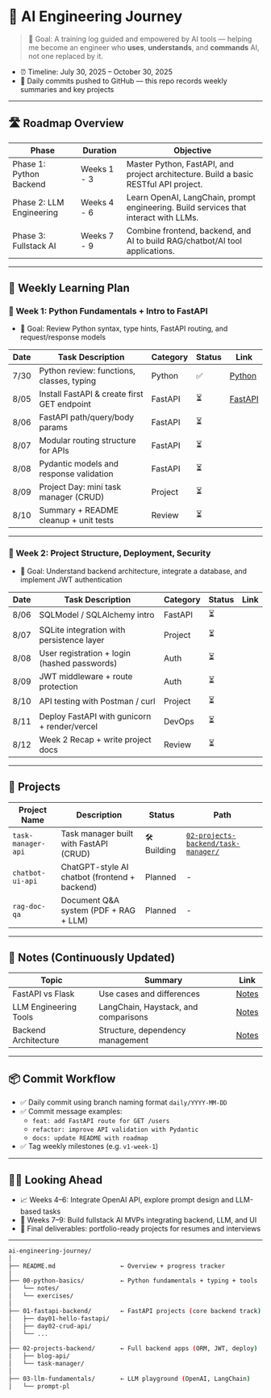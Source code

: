 # 🧠 AI Engineering Journey

> 🎯 Goal: A training log guided and empowered by AI tools — helping me become an engineer who **uses**, **understands**, and **commands** AI, not one replaced by it.

- ⏰ Timeline: July 30, 2025 – October 30, 2025  
- 📌 Daily commits pushed to GitHub — this repo records weekly summaries and key projects

---

## 🛣️ Roadmap Overview

| Phase                      | Duration         | Objective |
|---------------------------|------------------|-----------|
| Phase 1: Python Backend   | Weeks 1 - 3      | Master Python, FastAPI, and project architecture. Build a basic RESTful API project. |
| Phase 2: LLM Engineering  | Weeks 4 - 6      | Learn OpenAI, LangChain, prompt engineering. Build services that interact with LLMs. |
| Phase 3: Fullstack AI     | Weeks 7 - 9      | Combine frontend, backend, and AI to build RAG/chatbot/AI tool applications. |

---

## 📅 Weekly Learning Plan

### 📖 Week 1: Python Fundamentals + Intro to FastAPI
- 🎯 Goal: Review Python syntax, type hints, FastAPI routing, and request/response models

| Date  | Task Description                            | Category  | Status | Link |
|-------|---------------------------------------------|-----------|--------|------|
| 7/30  | Python review: functions, classes, typing   | Python    | ✅      | [Python](./PythonBasic/README.md) |
| 8/05  | Install FastAPI & create first GET endpoint | FastAPI   | ⏳      | [FastAPI](./FastAPI/README.md) |
| 8/06  | FastAPI path/query/body params              | FastAPI   | ⏳      |       |
| 8/07  | Modular routing structure for APIs          | FastAPI   | ⏳      |       |
| 8/08  | Pydantic models and response validation     | FastAPI   | ⏳      |       |
| 8/09  | Project Day: mini task manager (CRUD)       | Project   | ⏳      |       |
| 8/10  | Summary + README cleanup + unit tests       | Review    | ⏳      |       |

---

### 🧱 Week 2: Project Structure, Deployment, Security

- 🎯 Goal: Understand backend architecture, integrate a database, and implement JWT authentication

| Date  | Task Description                                 | Category | Status | Link |
|-------|--------------------------------------------------|----------|--------|------|
| 8/06  | SQLModel / SQLAlchemy intro                      | FastAPI  | ⏳      |      |
| 8/07  | SQLite integration with persistence layer        | Project  | ⏳      |      |
| 8/08  | User registration + login (hashed passwords)     | Auth     | ⏳      |      |
| 8/09  | JWT middleware + route protection                | Auth     | ⏳      |      |
| 8/10  | API testing with Postman / curl                  | Project  | ⏳      |      |
| 8/11  | Deploy FastAPI with gunicorn + render/vercel     | DevOps   | ⏳      |      |
| 8/12  | Week 2 Recap + write project docs                | Review   | ⏳      |      |

---

## 🧠 Projects

| Project Name         | Description                                      | Status     | Path |
|----------------------|--------------------------------------------------|------------|------|
| `task-manager-api`   | Task manager built with FastAPI (CRUD)           | 🛠️ Building | [`02-projects-backend/task-manager/`](./02-projects-backend/task-manager/) |
| `chatbot-ui-api`     | ChatGPT-style AI chatbot (frontend + backend)    | Planned    | -    |
| `rag-doc-qa`         | Document Q&A system (PDF + RAG + LLM)            | Planned    | -    |

---

## 📝 Notes (Continuously Updated)

| Topic                    | Summary                                  | Link |
|--------------------------|------------------------------------------|------|
| FastAPI vs Flask         | Use cases and differences                 | [Notes](./notes/fastapi-vs-flask.md) |
| LLM Engineering Tools    | LangChain, Haystack, and comparisons      | [Notes](./notes/llm-tools-review.md) |
| Backend Architecture     | Structure, dependency management          | [Notes](./notes/backend-architecture.md) |

---

## 📦 Commit Workflow

- ✅ Daily commit using branch naming format `daily/YYYY-MM-DD`
- ✅ Commit message examples:
  - `feat: add FastAPI route for GET /users`
  - `refactor: improve API validation with Pydantic`
  - `docs: update README with roadmap`
- ✅ Tag weekly milestones (e.g. `v1-week-1`)

---

## 🧑‍💻 Looking Ahead

- 📈 Weeks 4–6: Integrate OpenAI API, explore prompt design and LLM-based tasks
- 🧩 Weeks 7–9: Build fullstack AI MVPs integrating backend, LLM, and UI
- 💼 Final deliverables: portfolio-ready projects for resumes and interviews

---

```bash
ai-engineering-journey/
│
├── README.md                  ← Overview + progress tracker
│
├── 00-python-basics/          ← Python fundamentals + typing + tools
│   └── notes/
│   └── exercises/
│
├── 01-fastapi-backend/        ← FastAPI projects (core backend track)
│   ├── day01-hello-fastapi/
│   ├── day02-crud-api/
│   └── ...
│
├── 02-projects-backend/       ← Full backend apps (ORM, JWT, deploy)
│   ├── blog-api/
│   └── task-manager/
│
├── 03-llm-fundamentals/       ← LLM playground (OpenAI, LangChain)
│   └── prompt-pl
